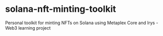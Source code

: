 # solana-nft-minting-toolkit
Personal toolkit for minting NFTs on Solana using Metaplex Core and Irys - Web3 learning project
